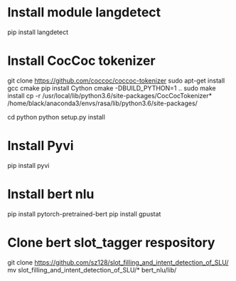 # Install module langdetect
pip install langdetect

# Install CocCoc tokenizer
git clone https://github.com/coccoc/coccoc-tokenizer
sudo apt-get install gcc cmake
pip install Cython
cmake -DBUILD_PYTHON=1 ..
sudo make install
cp -r /usr/local/lib/python3.6/site-packages/CocCocTokenizer* /home/black/anaconda3/envs/rasa/lib/python3.6/site-packages/

cd python
python setup.py install

# Install Pyvi
pip install pyvi

# Install bert nlu
pip install pytorch-pretrained-bert
pip install gpustat

# Clone bert slot_tagger respository 
git clone https://github.com/sz128/slot_filling_and_intent_detection_of_SLU/
mv slot_filling_and_intent_detection_of_SLU/* bert_nlu/lib/
